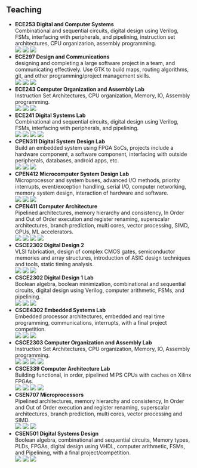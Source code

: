 ## Teaching

* **ECE253 Digital and Computer Systems**  
  Combinational and sequential circuits, digital design using Verilog, FSMs, interfacing with peripherals, and pipelining, instruction set architectures, CPU organizarion, assembly programming.  
  ![](https://img.shields.io/badge/-TA-orange)
  ![](https://img.shields.io/badge/-University%20of%20Toronto-9cf)
  ![](https://img.shields.io/badge/-Fall%202020-gray)
* **ECE297 Design and Communications**  
  designing and completing a large software project in a team, and communicating effectively. Use GTK to build maps, routing algorithms, git, and other programming/project management skills.  
  ![](https://img.shields.io/badge/-TA-orange)
  ![](https://img.shields.io/badge/-University%20of%20Toronto-9cf)
  ![](https://img.shields.io/badge/-Spring%202020-gray)
* **ECE243 Computer Organization and Assembly Lab**  
  Instruction Set Architectures, CPU organization, Memory, IO, Assembly programming.  
  ![](https://img.shields.io/badge/-TA-orange)
  ![](https://img.shields.io/badge/-University%20of%20Toronto-9cf)
  ![](https://img.shields.io/badge/-Spring%202020-gray)
* **ECE241 Digital Systems Lab**  
  Combinational and sequential circuits, digital design using Verilog, FSMs, interfacing with peripherals, and pipelining.  
  ![](https://img.shields.io/badge/-TA-orange)
  ![](https://img.shields.io/badge/-University%20of%20Toronto-9cf)
  ![](https://img.shields.io/badge/-Fall%202019-gray)
  ![](https://img.shields.io/badge/-Fall%202020-gray)
* **CPEN311 Digital System Design Lab**  
  Build an embedded system using FPGA SoCs, projects include a hardware component, a software component, interfacing with outside peripherals, databases, android apps, etc.  
  ![](https://img.shields.io/badge/-TA-orange)
  ![](https://img.shields.io/badge/-University%20of%20British%20Columbia-ff69b4)
  ![](https://img.shields.io/badge/-Spring%202018-gray)
* **CPEN412 Microcomputer System Design Lab**  
  Microprocessor and system buses, advanced I/O methods, priority interrupts, event/exception handling, serial I/O, computer networking, memory system design, interaction of hardware and software.  
  ![](https://img.shields.io/badge/-TA-orange)
  ![](https://img.shields.io/badge/-University%20of%20British%20Columbia-ff69b4)
  ![](https://img.shields.io/badge/-Spring%202017-gray)
* **CPEN411 Computer Architecture**  
  Pipelined architectures, memory hierarchy and consistency, In Order and Out of Order execution and register renaming, superscalar architectures, branch prediction, multi cores, vector processing, SIMD, GPUs, ML accelerators.  
  ![](https://img.shields.io/badge/-TA-orange)
  ![](https://img.shields.io/badge/-University%20of%20British%20Columbia-ff69b4)
  ![](https://img.shields.io/badge/-Fall%202016-gray)
  ![](https://img.shields.io/badge/-Fall%202017-gray)
* **CSCE2302 Digital Design 2**  
  VLSI fabrication, design of complex CMOS gates, semiconductor memories and array structures, introduction of ASIC design techniques and tools, static timing analysis.  
  ![](https://img.shields.io/badge/-TA-orange)
  ![](https://img.shields.io/badge/-American%20University%20in%20Cairo-blueviolet)
  ![](https://img.shields.io/badge/-Spring%202016-gray)
* **CSCE2302 Digital Design 1 Lab**  
  Boolean algebra, boolean minimization, combinational and sequential circuits, digital design using Verilog, computer arithmetic, FSMs, and pipelining.  
  ![](https://img.shields.io/badge/-TA-orange)
  ![](https://img.shields.io/badge/-American%20University%20in%20Cairo-blueviolet)
  ![](https://img.shields.io/badge/-Spring%202016-gray)
* **CSCE4302 Embedded Systems Lab**  
  Embedded processor architectures, embedded and real time programming, communications, interrupts, with a final project competition.  
  ![](https://img.shields.io/badge/-TA-orange)
  ![](https://img.shields.io/badge/-American%20University%20in%20Cairo-blueviolet)
  ![](https://img.shields.io/badge/-Spring%202016-gray)
* **CSCE2303 Computer Organization and Assembly Lab**  
  Instruction Set Architectures, CPU organization, Memory, IO, Assembly programming.  
  ![](https://img.shields.io/badge/-TA-orange)
  ![](https://img.shields.io/badge/-American%20University%20in%20Cairo-blueviolet)
  ![](https://img.shields.io/badge/-Spring%202016-gray)
  ![](https://img.shields.io/badge/-Summer%202016-gray)
* **CSCE339 Computer Architecture Lab**  
  Building functional, in order, pipelined MIPS CPUs with caches on Xilinx FPGAs.  
  ![](https://img.shields.io/badge/-TA-orange)
  ![](https://img.shields.io/badge/-American%20University%20in%20Cairo-blueviolet)
  ![](https://img.shields.io/badge/-Fall%202015-gray)
  ![](https://img.shields.io/badge/-Spring%202016-gray)
* **CSEN707 Microprocessors**  
  Pipelined architectures, memory hierarchy and consistency, In Order and Out of Order execution and register renaming, superscalar architectures, branch prediction, multi cores, vector processing and SIMD.  
  ![](https://img.shields.io/badge/-Instructor-green)
  ![](https://img.shields.io/badge/-German%20University%20in%20Cairo-blue)
  ![](https://img.shields.io/badge/-Fall%202015-gray)
* **CSEN501 Digital Systems Design**  
  Boolean algebra, combinational and sequential circuits, Memory types, PLDs, FPGAs, digital design using VHDL, computer arithmetic, FSMs, and Pipelining, with a final project/competition.  
  ![](https://img.shields.io/badge/-Instructor-green)
  ![](https://img.shields.io/badge/-German%20University%20in%20Cairo-blue)
  ![](https://img.shields.io/badge/-Fall%202015-gray)
